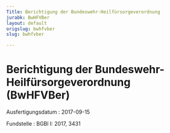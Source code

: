```yaml
---
Title: Berichtigung der Bundeswehr-Heilfürsorgeverordnung
jurabk: BwHFVBer
layout: default
origslug: bwhfvber
slug: bwhfvber

---
```


# Berichtigung der Bundeswehr-Heilfürsorgeverordnung (BwHFVBer)

Ausfertigungsdatum
:   2017-09-15

Fundstelle
:   BGBl I: 2017, 3431

